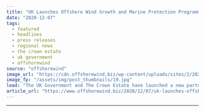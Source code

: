 ```yaml
---
title: "UK Launches Offshore Wind Growth and Marine Protection Programme"
date: "2020-12-07"
tags: 
  - featured
  - headlines
  - press releases
  - regional news
  - the crown estate
  - uk government
  - offshorewind
source: "offshorewind"
image_url: "https://cdn.offshorewind.biz/wp-content/uploads/sites/2/2020/12/07112012/UK-Launches-Offshore-Wind-Growth-and-Marine-Protection-Programme.jpg"
image_fp: "/assets/img/post_thumbnails/19.jpg"
lead: "The UK Government and The Crown Estate have launched a new partnership focused on"
article_url: "https://www.offshorewind.biz/2020/12/07/uk-launches-offshore-wind-growth-and-marine-protection-programme/"
---
```


---
